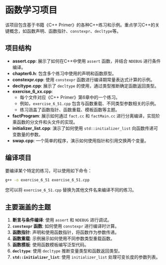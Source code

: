 
# 函数学习项目

该项目包含基于书籍《C++ Primer》的各种C++练习和示例。重点学习C++的关键概念，如函数声明、函数指针、`constexpr`、`decltype`等。

## 项目结构

- **assert.cpp**: 展示了如何在C++中使用 `assert` 函数，并结合 `NDEBUG` 进行条件编译。
- **chapter6.h**: 包含多个练习中使用的声明和函数原型。
- **constexpr.cpp**: 使用 `constexpr` 函数进行编译期常量表达式计算的示例。
- **decltype.cpp**: 展示了 `decltype` 的使用，通过类型推断确定函数返回类型。
- **exercise_6_xx.cpp**:
    - 每个文件对应《C++ Primer》第6章中的一个练习。
    - 例如，`exercise_6_51.cpp` 包含与函数重载、不同类型参数相关的示例。
    - 练习涵盖了函数指针、函数重载、模板函数等主题。
- **factProgram**: 展示如何通过 `fact.cc` 和 `factMain.cc` 进行分离编译，实现阶乘函数的分文件和头文件的实现。
- **initializer_list.cpp**: 演示了如何使用 `std::initializer_list` 向函数传递可变数量的参数。
- **swap.cpp**: 一个简单的程序，演示如何使用指针和引用交换两个变量。

## 编译项目

要编译某个特定的练习，可以使用如下命令：

```bash
g++ -o exercise_6_51 exercise_6_51.cpp
```

您可以将 `exercise_6_51.cpp` 替换为其他文件名来编译不同的练习。

## 主要涵盖的主题

1. **断言与条件编译**: 使用 `assert` 和 `NDEBUG` 进行调试。
2. **`constexpr` 函数**: 如何使用 `constexpr` 进行编译时计算。
3. **函数指针**: 声明和使用函数指针，将函数作为参数传递。
4. **函数重载**: 示例展示如何使用不同参数类型重载函数。
5. **函数模板**: 使用函数模板编写泛型代码。
6. **`decltype`**: 使用 `decltype` 推断变量类型和函数返回类型。
7. **`std::initializer_list`**: 使用 `initializer_list` 处理可变长度的参数列表。

